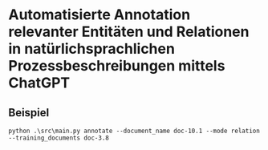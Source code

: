 # Automatisierte Annotation relevanter Entitäten und Relationen in natürlichsprachlichen Prozessbeschreibungen mittels ChatGPT

## Beispiel

```
python .\src\main.py annotate --document_name doc-10.1 --mode relation --training_documents doc-3.8
```